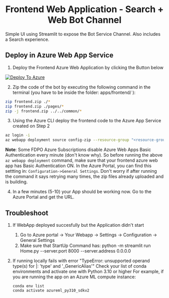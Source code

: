 <h1 align="center">
Frontend Web Application - Search + Web Bot Channel
</h1>

Simple UI using Streamlit to expose the Bot Service Channel.
Also includes a Search experience.
 
## Deploy in Azure Web App Service

1. Deploy the Frontend Azure Web Application by clicking the Button below

[![Deploy To Azure](https://aka.ms/deploytoazurebutton)](https://portal.azure.com/#create/Microsoft.Template/uri/https%3A%2F%2Fraw.githubusercontent.com%2Fpablomarin%2FGPT-Azure-Search-Engine%2Fmain%2Fapps%2Ffrontend%2Fazuredeploy-frontend.json)

2. Zip the code of the bot by executing the following command in the terminal (you have to be inside the folder: apps/frontend/ ):
```bash
zip frontend.zip ./*
zip frontend.zip ./pages/*
zip -j frontend.zip ../../common/*
```
3. Using the Azure CLI deploy the frontend code to the Azure App Service created on Step 2
```bash
az login -i
az webapp deployment source config-zip --resource-group "<resource-group-name>" --name "<name-of-frontend-app-service>" --src "frontend.zip"
```

**Note**: Some FDPO Azure Subscriptions disable Azure Web Apps Basic Authentication every minute (don't know why). So before running the above `az webapp deployment` command, make sure that your frontend azure web app has Basic Authentication ON. In the Azure Portal, you can find this settting in: `Configuration->General Settings`. Don't worry if after running the command it says retrying many times, the zip files already uploaded and is building.

4. In a few minutes (5-10) your App should be working now. Go to the Azure Portal and get the URL.

## Troubleshoot

1. If WebApp deployed succesfully but the Application didn't start
   1. Go to Azure portal -> Your Webapp -> Settings -> Configuration -> General Settings
   2. Make sure that StartUp Command has:  python -m streamlit run Home.py --server.port 8000 --server.address 0.0.0.0

2. If running locally fails with error "TypeError: unsupported operand type(s) for |: 'type' and '_GenericAlias'"
Check your list of conda environments and activate one with Python 3.10 or higher
For example, if you are running the app on an Azure ML compute instance:
    ```
    conda env list
    conda activate azureml_py310_sdkv2
    ```




